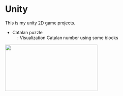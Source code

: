 # Unity

This is my unity 2D game projects.
<html>
  <body>
    <ul>
      <li>Catalan puzzle <br>
        &nbsp&nbsp&nbsp : Visualization Catalan number using some blocks
    </li>
  </ul>
 
  <img src = "http://cfile27.uf.tistory.com/image/998058395A68BCD6141ACE" width = "300" height = "150">
  
  </body>
</html>
